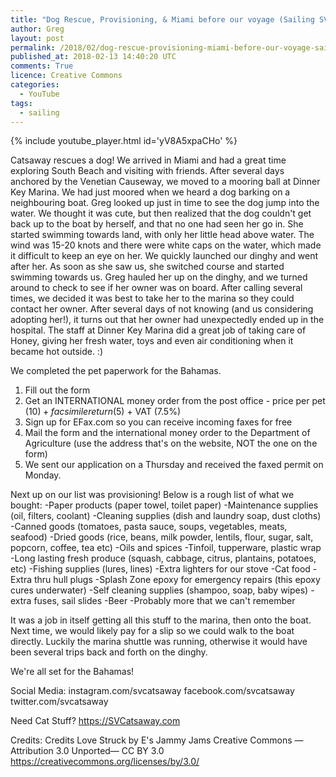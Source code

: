 ```yaml
---
title: "Dog Rescue, Provisioning, & Miami before our voyage (Sailing SV Catsaway) - Ep. 22"
author: Greg
layout: post
permalink: /2018/02/dog-rescue-provisioning-miami-before-our-voyage-sailing-sv-catsaway-ep-22
published_at: 2018-02-13 14:40:20 UTC
comments: True
licence: Creative Commons
categories:
  - YouTube
tags:
  - sailing
---
```


{% include youtube_player.html id='yV8A5xpaCHo' %}




Catsaway rescues a dog!
We arrived in Miami and had a great time exploring South Beach and visiting with friends.  After several days anchored by the Venetian Causeway, we moved to a mooring ball
at Dinner Key Marina.  We had just moored when we heard a dog barking on a neighbouring boat.  Greg looked up just in time to see the dog jump into the water.
We thought it was cute, but then realized that the dog couldn't get back up to the boat by herself, and that no one had seen her go in.  She started swimming
towards land, with only her little head above water.  The wind was 15-20 knots and there were white caps on the water, which made it difficult to keep an eye on her.
We quickly launched our dinghy and went after her.  As soon as she saw us, she switched course and started swimming towards us.  Greg hauled her up on the dinghy, and we
turned around to check to see if her owner was on board.  After calling several times, we decided it was best to take her to the marina so they could contact her
owner.  After several days of not knowing (and us considering adopting her!), it turns out that her owner had unexpectedly ended up in the hospital.  The staff
at Dinner Key Marina did a great job of taking care of Honey, giving her fresh water, toys and even air conditioning when it became hot outside. :)

We completed the pet paperwork for the Bahamas.
1) Fill out the form
2) Get an INTERNATIONAL money order from the post office - price per pet ($10) + facsimile return ($5) + VAT (7.5%)
3) Sign up for EFax.com so you can receive incoming faxes for free
4) Mail the form and the international money order to the Department of Agriculture (use the address that's on the website, NOT the one on the form)
5) We sent our application on a Thursday and received the faxed permit on Monday.

Next up on our list was provisioning!  Below is a rough list of what we bought:
-Paper products (paper towel, toilet paper)
-Maintenance supplies (oil, filters, coolant)
-Cleaning supplies (dish and laundry soap, dust cloths)
-Canned goods (tomatoes, pasta sauce, soups, vegetables, meats, seafood)
-Dried goods (rice, beans, milk powder, lentils, flour, sugar, salt, popcorn, coffee, tea etc)
-Oils and spices
-Tinfoil, tupperware, plastic wrap
-Long lasting fresh produce (squash, cabbage, citrus, plantains, potatoes, etc)
-Fishing supplies (lures, lines)
-Extra lighters for our stove
-Cat food
-Extra thru hull plugs
-Splash Zone epoxy for emergency repairs (this epoxy cures underwater)
-Self cleaning supplies (shampoo, soap, baby wipes)
-extra fuses, sail slides
-Beer
-Probably more that we can't remember

It was a job in itself getting all this stuff to the marina, then onto the boat.  Next time, we would likely pay for a slip so we could walk to the boat directly.
Luckily the marina shuttle was running, otherwise it would have been several trips back and forth on the dinghy.

We're all set for the Bahamas!

Social Media:
instagram.com/svcatsaway
facebook.com/svcatsaway
twitter.com/svcatsaway

Need Cat Stuff? 
https://SVCatsaway.com

Credits:
Credits
Love Struck by E's Jammy Jams
Creative Commons — Attribution 3.0 Unported— CC BY 3.0
https://creativecommons.org/licenses/by/3.0/

